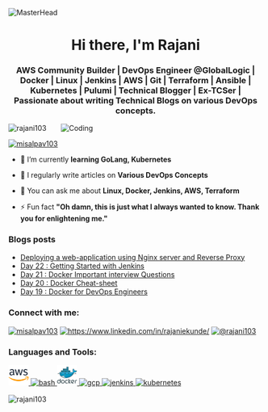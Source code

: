 ![MasterHead](https://thumbs.dreamstime.com/b/devops-banner-concept-has-steps-to-analyze-such-as-plan-code-build-operate-deploy-test-monitor-release-software-251835118.jpg)
<h1 align="center">Hi there, I'm Rajani</h1>
<h3 align="center">AWS Community Builder | DevOps Engineer @GlobalLogic | Docker | Linux | Jenkins | AWS | Git | Terraform | Ansible | Kubernetes | Pulumi | Technical Blogger | Ex-TCSer | Passionate about writing Technical Blogs on various DevOps concepts.</h3>
<img align="right" alt="Coding" width="400" src="https://cdn.dribbble.com/users/4055494/screenshots/15215756/media/d2b66c4ca0192aa26d103448b3d1518b.gif" >

<p align="left"> <img src="https://komarev.com/ghpvc/?username=rajani103&label=Profile%20views&color=0e75b6&style=flat" alt="rajani103" /> </p>

<p align="left"> <a href="https://twitter.com/misalpav103" target="blank"><img src="https://img.shields.io/twitter/follow/misalpav103?logo=twitter&style=for-the-badge" alt="misalpav103" /></a> </p>

- 🔭 I’m currently **learning GoLang, Kubernetes**
- 📝 I regularly write articles on **Various DevOps Concepts**

- 💬 You can ask me about **Linux, Docker, Jenkins, AWS, Terraform**

- ⚡ Fun fact **"Oh damn, this is just what I always wanted to know. Thank you for enlightening me."**

### Blogs posts
<!-- BLOG-POST-LIST:START -->
- [Deploying a web-application using Nginx server and Reverse Proxy](https://medium.com/@rajani103/deploying-a-noteapp-project-by-nginx-920067dca1b5?source=rss-a8245d2e0240------2)
- [Day 22 : Getting Started with Jenkins](https://medium.com/@rajani103/day-22-getting-started-with-jenkins-56f43d7f6d0f?source=rss-a8245d2e0240------2)
- [Day 21 : Docker Important interview Questions](https://medium.com/@rajani103/day-21-docker-important-interview-questions-6519b220cb46?source=rss-a8245d2e0240------2)
- [Day 20 : Docker Cheat-sheet](https://medium.com/@rajani103/day-20-docker-cheat-sheet-6dff5af2fb64?source=rss-a8245d2e0240------2)
- [Day 19 : Docker for DevOps Engineers](https://medium.com/@rajani103/day-19-docker-for-devops-engineers-679a917af16b?source=rss-a8245d2e0240------2)
<!-- BLOG-POST-LIST:END -->

<h3 align="left">Connect with me:</h3>
<p align="left">
<a href="https://twitter.com/misalpav103" target="blank"><img align="center" src="https://raw.githubusercontent.com/rahuldkjain/github-profile-readme-generator/master/src/images/icons/Social/twitter.svg" alt="misalpav103" height="30" width="40" /></a>
<a href="https://linkedin.com/in/https://www.linkedin.com/in/rajaniekunde/" target="blank"><img align="center" src="https://raw.githubusercontent.com/rahuldkjain/github-profile-readme-generator/master/src/images/icons/Social/linked-in-alt.svg" alt="https://www.linkedin.com/in/rajaniekunde/" height="30" width="40" /></a>
<a href="https://medium.com/@rajani103" target="blank"><img align="center" src="https://raw.githubusercontent.com/rahuldkjain/github-profile-readme-generator/master/src/images/icons/Social/medium.svg" alt="@rajani103" height="30" width="40" /></a>
</p>

<h3 align="left">Languages and Tools:</h3>
<p align="left"> <a href="https://aws.amazon.com" target="_blank" rel="noreferrer"> <img src="https://raw.githubusercontent.com/devicons/devicon/master/icons/amazonwebservices/amazonwebservices-original-wordmark.svg" alt="aws" width="40" height="40"/> </a> <a href="https://www.gnu.org/software/bash/" target="_blank" rel="noreferrer"> <img src="https://www.vectorlogo.zone/logos/gnu_bash/gnu_bash-icon.svg" alt="bash" width="40" height="40"/> </a> <a href="https://www.docker.com/" target="_blank" rel="noreferrer"> <img src="https://raw.githubusercontent.com/devicons/devicon/master/icons/docker/docker-original-wordmark.svg" alt="docker" width="40" height="40"/> </a> <a href="https://cloud.google.com" target="_blank" rel="noreferrer"> <img src="https://www.vectorlogo.zone/logos/google_cloud/google_cloud-icon.svg" alt="gcp" width="40" height="40"/> </a> <a href="https://www.jenkins.io" target="_blank" rel="noreferrer"> <img src="https://www.vectorlogo.zone/logos/jenkins/jenkins-icon.svg" alt="jenkins" width="40" height="40"/> </a> <a href="https://kubernetes.io" target="_blank" rel="noreferrer"> <img src="https://www.vectorlogo.zone/logos/kubernetes/kubernetes-icon.svg" alt="kubernetes" width="40" height="40"/> </a> </p>

<p><img align="center" src="https://github-readme-streak-stats.herokuapp.com/?user=rajani103&" alt="rajani103" /></p>
